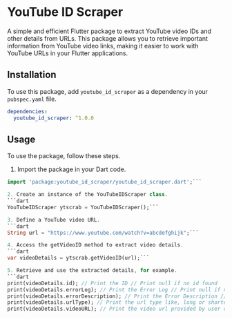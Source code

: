# YouTube ID Scraper

A simple and efficient Flutter package to extract YouTube video IDs and other details from URLs. This package allows you to retrieve important information from YouTube video links, making it easier to work with YouTube URLs in your Flutter applications.

## Installation

To use this package, add `youtube_id_scraper` as a dependency in your `pubspec.yaml` file.

```yaml
dependencies:
  youtube_id_scraper: ^1.0.0
  ```


## Usage

To use the package, follow these steps.

1. Import the package in your Dart code.
```dart
import 'package:youtube_id_scraper/youtube_id_scraper.dart';```

2. Create an instance of the YouTubeIDScraper class.
```dart
YouTubeIDScraper ytscrab = YouTubeIDScraper();```

3. Define a YouTube video URL.
```dart
String url = "https://www.youtube.com/watch?v=abcdefghijk";```

4. Access the getVideoID method to extract video details.
```dart
var videoDetails = ytscrab.getVideoID(url);```

5. Retrieve and use the extracted details, for example.
```dart
print(videoDetails.id); // Print the ID // Print null if no id found
print(videoDetails.errorLog); // Print the Error Log // Print null if no error found
print(videoDetails.errorDescription); // Print the Error Description // Print null if no error found
print(videoDetails.urlType); // Print the url type like, long or shorten or youtube shorts url  // Print null if any error found
print(videoDetails.videoURL); // Print the video url provided by user or programmer```



